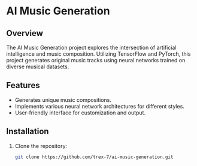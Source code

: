 # AI Music Generation

## Overview
The AI Music Generation project explores the intersection of artificial intelligence and music composition. Utilizing TensorFlow and PyTorch, this project generates original music tracks using neural networks trained on diverse musical datasets.

## Features
- Generates unique music compositions.
- Implements various neural network architectures for different styles.
- User-friendly interface for customization and output.

## Installation
1. Clone the repository:
   ```bash
   git clone https://github.com/trex-7/ai-music-generation.git
